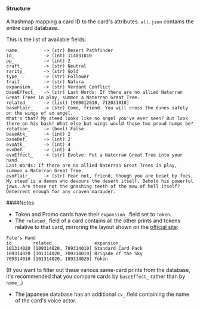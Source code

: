 #### Structure
A hashmap mapping a card ID to the card's attributes.
`all.json` contains the entire card database.

This is the list of available fields:

```
name_         -> (str) Desert Pathfinder
id_           -> (int) 114031010
pp_           -> (int) 2
craft_        -> (str) Neutral
rarity_       -> (str) Gold
type_         -> (str) Follower
trait_        -> (str) Natura
expansion_    -> (str) Verdant Conflict
baseEffect_   -> (str) Last Words: If there are no allied Naterran Great Trees in play, summon a Naterran Great Tree.
related_      -> (list) [900012010, 712031010]
baseFlair_    -> (str) Come, friend. You will cross the dunes safely on the wings of an angel.
What's that? My steed looks like no angel you've ever seen? But look there on his back! What else but wings would those two proud humps be?
rotation_     -> (bool) False
baseAtk_      -> (int) 2
baseDef_      -> (int) 2
evoAtk_       -> (int) 4
evoDef_       -> (int) 4
evoEffect_    -> (str) Evolve: Put a Naterran Great Tree into your hand.
Last Words: If there are no allied Naterran Great Trees in play, summon a Naterran Great Tree.
evoFlair_     -> (str) Fear not, friend, though you are beset by foes.
My steed is a demon who devours the desert itself. Behold his powerful jaws. Are these not the gnashing teeth of the maw of hell itself? Deterrent enough for any craven marauder.
```

####Notes
- Token and Promo cards have their `expansion_` field set to `Token`.
- The `related_` field of a card contains all the other prints and tokens relative to that card, mirroring the layout shown on the [official site](https://shadowverse-portal.com/card/101314020?lang=en):
```
Fate's Hand
id_       related_               expansion_
101314020 [109314020, 709314010] Standard Card Pack
109314020 [101314020, 709314010] Brigade of the Sky
709314010 [101314020, 109314020] Token
```

(If you want to filter out these various same-card prints from the database, it's recommended that you compare cards by `baseEffect_` rather than by `name_`.)
- The japanese database has an additional `cv_` field containing the name of the card's voice actor.